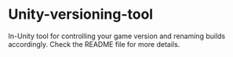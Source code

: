 # Unity-versioning-tool
In-Unity tool for controlling your game version and renaming builds accordingly. Check the README file for more details.
